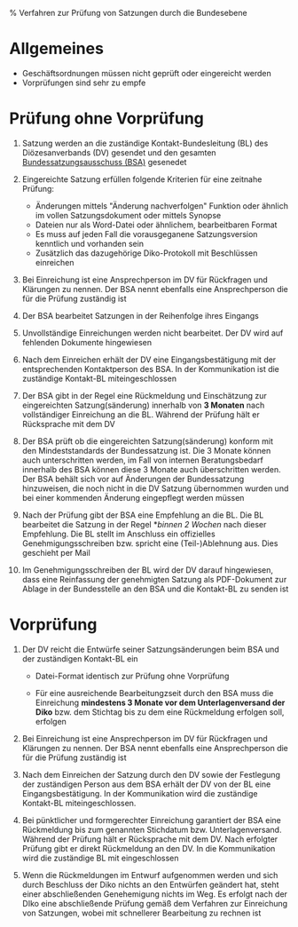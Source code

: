 % Verfahren zur Prüfung von Satzungen durch die Bundesebene

# Allgemeines

- Geschäftsordnungen müssen nicht geprüft oder eingereicht werden
- Vorprüfungen sind sehr zu empfe

# Prüfung ohne Vorprüfung

1. Satzung werden an die zuständige Kontakt-Bundesleitung (BL) des Diözesanverbands (DV) gesendet und den gesamten [Bundessatzungsausschuss (BSA)](satzungsausschuss@kjg.de) gesenedet

2. Eingereichte Satzung erfüllen folgende Kriterien für eine zeitnahe Prüfung:
	- Änderungen mittels "Änderung nachverfolgen" Funktion oder ähnlich im vollen Satzungsdokument oder mittels Synopse
	- Dateien nur als Word-Datei oder ähnlichem, bearbeitbaren Format
	- Es muss auf jeden Fall die vorausgeganene Satzungsversion kenntlich und vorhanden sein
	- Zusätzlich das dazugehörige Diko-Protokoll mit Beschlüssen einreichen
	
3. Bei Einreichung ist eine Ansprechperson im DV für Rückfragen und Klärungen zu nennen. Der BSA nennt ebenfalls eine Ansprechperson die für die Prüfung zuständig ist

4. Der BSA bearbeitet Satzungen in der Reihenfolge ihres Eingangs

5. Unvollständige Einreichungen werden nicht bearbeitet. Der DV wird auf fehlenden Dokumente hingewiesen

6. Nach dem Einreichen erhält der DV eine Eingangsbestätigung mit der entsprechenden Kontaktperson des BSA. In der Kommunikation ist die zuständige Kontakt-BL miteingeschlossen

7. Der BSA gibt in der Regel eine Rückmeldung und Einschätzung zur eingereichten Satzung(sänderung) innerhalb von **3 Monaten** nach vollständiger Einreichung an die BL. Während der Prüfung hält er Rücksprache mit dem DV

8. Der BSA prüft ob die eingereichten Satzung(sänderung) konform mit den Mindeststandards der Bundessatzung ist. Die 3 Monate können auch unterschritten werden, im Fall von internen Beratungsbedarf innerhalb des BSA können diese 3 Monate auch überschritten werden. Der BSA behält sich vor auf Änderungen der Bundessatzung hinzuweisen, die noch nicht in die DV Satzung übernommen wurden und bei einer kommenden Änderung eingepflegt werden müssen

9. Nach der Prüfung gibt der BSA eine Empfehlung an die BL. Die BL bearbeitet die Satzung in der Regel **binnen 2 Wochen* nach dieser Empfehlung. Die BL stellt im Anschluss ein offizielles Genehmigungsschreiben bzw. spricht eine (Teil-)Ablehnung aus. Dies geschieht per Mail

10. Im Genehmigungsschreiben der BL  wird der DV darauf hingewiesen, dass eine Reinfassung der genehmigten Satzung als PDF-Dokument zur Ablage in der Bundesstelle an den BSA und die Kontakt-BL zu senden ist

# Vorprüfung

1. Der DV reicht die Entwürfe seiner Satzungsänderungen beim BSA und der zuständigen Kontakt-BL ein
	- Datei-Format identisch zur Prüfung ohne Vorprüfung
	
	- Für eine ausreichende Bearbeitungzseit durch den BSA muss die Einreichung **mindestens 3 Monate vor dem Unterlagenversand der Diko** bzw. dem Stichtag bis zu dem eine Rückmeldung erfolgen soll, erfolgen
	
2. Bei Einreichung ist eine Ansprechperson im DV für Rückfragen und Klärungen zu nennen. Der BSA nennt ebenfalls eine Ansprechperson die für die Prüfung zuständig ist

3. Nach dem Einreichen der Satzung durch den DV sowie der Festlegung der zuständigen Person aus dem BSA erhält der DV von der BL eine Eingangsbestätigung. In der Kommunikation wird die zuständige Kontakt-BL miteingeschlossen.

4. Bei pünktlicher und formgerechter Einreichung garantiert der BSA eine Rückmeldung bis zum genannten Stichdatum bzw. Unterlagenversand. Während der Prüfung hält er Rücksprache mit dem DV. Nach erfolgter Prüfung gibt er direkt Rückmeldung an den DV. In die Kommunikation wird die zuständige BL mit eingeschlossen
5. Wenn die Rückmeldungen im Entwurf aufgenommen werden und sich durch Beschluss der Diko nichts an den Entwürfen geändert hat, steht einer abschließenden Genehemigung nichts im Weg. Es erfolgt nach der DIko eine abschließende Prüfung gemäß dem Verfahren zur Einreichung von Satzungen, wobei mit schnellerer Bearbeitung zu rechnen ist
